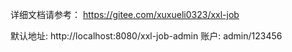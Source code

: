 详细文档请参考： https://gitee.com/xuxueli0323/xxl-job

默认地址: http://localhost:8080/xxl-job-admin  账户: admin/123456
